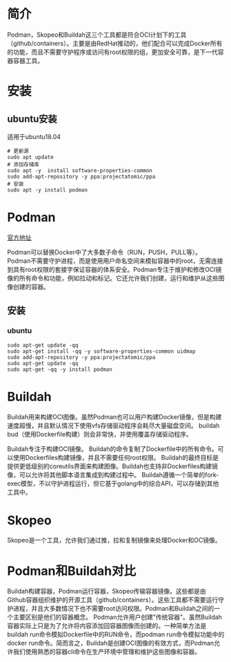 # 简介

Podman，Skopeo和Buildah这三个工具都是符合OCI计划下的工具（github/containers）。主要是由RedHat推动的，他们配合可以完成Docker所有的功能，而且不需要守护程序或访问有root权限的组，更加安全可靠，是下一代容器容器工具。

# 安装
## ubuntu安装
适用于ubuntu18.04

```
# 更新源
sudo apt update
# 添加存储库
sudo apt -y  install software-properties-common
sudo add-apt-repository -y ppa:projectatomic/ppa
# 安装
sudo apt -y install podman
```


# Podman
[官方地址](https://podman.io)

Podman可以替换Docker中了大多数子命令（RUN，PUSH，PULL等）。Podman不需要守护进程，而是使用用户命名空间来模拟容器中的root，无需连接到具有root权限的套接字保证容器的体系安全。Podman专注于维护和修改OCI镜像的所有命令和功能，例如拉动和标记。它还允许我们创建，运行和维护从这些图像创建的容器。
## 安装
### ubuntu
```
sudo apt-get update -qq
sudo apt-get install -qq -y software-properties-common uidmap
sudo add-apt-repository -y ppa:projectatomic/ppa
sudo apt-get update -qq
sudo apt-get -qq -y install podman
```

# Buildah

Buildah用来构建OCI图像。虽然Podman也可以用户构建Docker镜像，但是构建速度超慢，并且默认情况下使用vfs存储驱动程序会耗尽大量磁盘空间。 buildah bud（使用Dockerfile构建）则会非常快，并使用覆盖存储驱动程序。

Buildah专注于构建OCI镜像。 Buildah的命令复制了Dockerfile中的所有命令。可以使用Dockerfiles构建镜像，并且不需要任何root权限。 Buildah的最终目标是提供更低级别的coreutils界面来构建图像。Buildah也支持非Dockerfiles构建镜像，可以允许将其他脚本语言集成到构建过程中。 Buildah遵循一个简单的fork-exec模型，不以守护进程运行，但它基于golang中的综合API，可以存储到其他工具中。

# Skopeo

Skopeo是一个工具，允许我们通过推，拉和复制镜像来处理Docker和OC镜像。

# Podman和Buildah对比

Buildah构建容器，Podman运行容器，Skopeo传输容器镜像。这些都是由Github容器组织维护的开源工具（github/containers）。这些工具都不需要运行守护进程，并且大多数情况下也不需要root访问权限。Podman和Buildah之间的一个主要区别是他们的容器概念。 Podman允许用户创建"传统容器"。虽然Buildah容器实际上只是为了允许将内容添加回容器图像而创建的。一种简单方法是buildah run命令模拟Dockerfile中的RUN命令，而podman run命令模拟功能中的docker run命令。简而言之，Buildah是创建OCI图像的有效方式，而Podman允许我们使用熟悉的容器cli命令在生产环境中管理和维护这些图像和容器。
